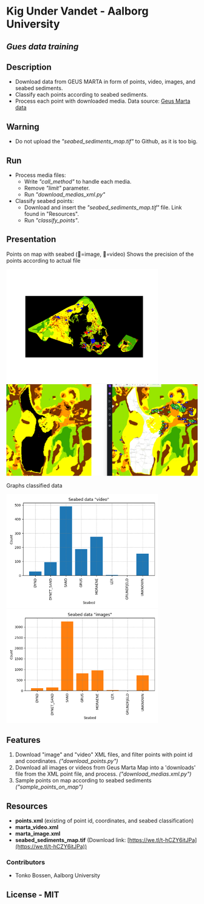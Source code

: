 
# Kig Under Vandet - Aalborg University
## _Gues data training_

## Description
- Download data from GEUS MARTA in form of points, video, images, and seabed sediments. 
- Classify each points according to seabed sediments.
- Process each point with downloaded media.
Data source: [Geus Marta data](
https://data.geus.dk/geusmap/?mapname=marta#baslay=baseMapDa&optlay=&extent=19081.47838710714,5990066.985780745,1043081.4783871071,6481066.985780745)

## Warning
- Do not upload the _"seabed_sediments_map.tif"_ to Github, as it is too big.
  
## Run
- Process media files:
  - Write _"call_method"_ to handle each media.
  - Remove _"limit"_ parameter.
  - Run _"download_medias_xml.py"_
- Classify seabed points:
  - Download and insert the _"seabed_sediments_map.tif"_ file. Link found in "Resources".
  - Run _"classify_points"_.

## Presentation
Points on map with seabed (🔴=image, 🔵=video)     Shows the precision of the points according to actual file
<p float="left">
  <img src="presentation/seabed_map_with_plots.png" width="400" />
  <img src="presentation/precision.png" width="600" />
</p>

Graphs classified data
<p float="left">
  <img src="presentation/seabed_data_video.png" width="400" />
  <img src="presentation/seabed_data_images.png" width="400" /> 
</p>

## Features
1. Download "image" and "video" XML files, and filter points with point id and coordinates. _("download_points.py")_
2. Download all images or videos from Geus Marta Map into a 'downloads' file from the XML point file, and process. _("download_medias.xml.py")_
3. Sample points on map according to seabed sediments _("sample_points_on_map")_

## Resources
- __points.xml__ (existing of point id, coordinates, and seabed classification)
- __marta_video.xml__
- __marta_image.xml__
- __seabed_sediments_map.tif__ (Download link: [https://we.tl/t-hCZY6itJPa](https://we.tl/t-hCZY6itJPa))

### Contributors
- Tonko Bossen, Aalborg University

## License - MIT
